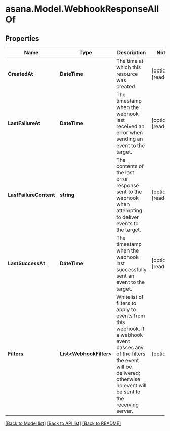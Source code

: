 
# asana.Model.WebhookResponseAllOf

## Properties

Name | Type | Description | Notes
------------ | ------------- | ------------- | -------------
**CreatedAt** | **DateTime** | The time at which this resource was created. | [optional] [readonly] 
**LastFailureAt** | **DateTime** | The timestamp when the webhook last received an error when sending an event to the target. | [optional] [readonly] 
**LastFailureContent** | **string** | The contents of the last error response sent to the webhook when attempting to deliver events to the target. | [optional] [readonly] 
**LastSuccessAt** | **DateTime** | The timestamp when the webhook last successfully sent an event to the target. | [optional] [readonly] 
**Filters** | [**List&lt;WebhookFilter&gt;**](WebhookFilter.md) | Whitelist of filters to apply to events from this webhook. If a webhook event passes any of the filters the event will be delivered; otherwise no event will be sent to the receiving server. | [optional] 

[[Back to Model list]](../README.md#documentation-for-models)
[[Back to API list]](../README.md#documentation-for-api-endpoints)
[[Back to README]](../README.md)

